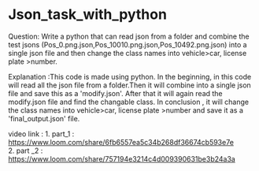 # Json_task_with_python
Question: Write a python that can read json from a folder and combine the test jsons (Pos_0.png.json,Pos_10010.png.json,Pos_10492.png.json) into a single json file and then change the class names into vehicle>car, license plate >number.
 
 Explanation :This code is made using python. In the beginning, in this code will read all the json file from a folder.Then it will combine into a single json file and save this as a 'modify.json'. After that it will again read the modify.json file and find the changable class. In conclusion , it will change the class names into vehicle>car, license plate >number and save it as a 'final_output.json' file.


video link : 1.   part_1 :  https://www.loom.com/share/6fb6557ea5c34b268df36674cb593e7e    
             2.   part _2 :  https://www.loom.com/share/757194e3214c4d009390631be3b24a3a
